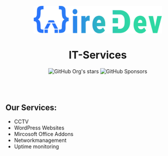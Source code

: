<div align="center">
 
<a href="https://www.wiredev.de"><img src="https://github.com/WireDev-IT/.github/blob/c1025d03ad307d940910570dcbd4cc70be993c23/profile/wiredev_full-width.png" alt="WireDev" width="350" /></a>
<h1>IT-Services</h1>
 
![GitHub Org's stars](https://img.shields.io/github/stars/WireDev-IT?style=flat-square) ![GitHub Sponsors](https://img.shields.io/github/sponsors/WireDev-IT?style=flat-square)
 
</div>
<br>
<br>

## Our Services:

- CCTV
- WordPress Websites
- Mircosoft Office Addons
- Networkmanagement
- Uptime monitoring
